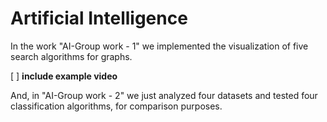 # Artificial Intelligence

In the work "AI-Group work - 1" we implemented the visualization of five search algorithms for graphs.

[ ] **include example video**

And, in "AI-Group work - 2" we just analyzed four datasets and tested four classification algorithms, for comparison purposes.